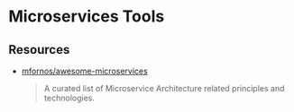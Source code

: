# Microservices Tools

## Resources
- [mfornos/awesome-microservices](https://github.com/mfornos/awesome-microservices)
    > A curated list of Microservice Architecture related principles and technologies.


